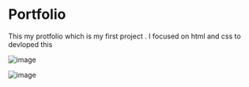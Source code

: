 # Portfolio

This my protfolio which is my first project .
I focused on html and css to devloped this 

![image](https://github.com/user-attachments/assets/34c8cd8b-81fe-4386-9d4e-5b05ae209919)

![image](https://github.com/user-attachments/assets/82d0a6ae-4d39-48d1-80f7-79f8c5cbef86)

